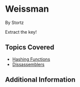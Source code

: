 # Weissman

By Stortz



Extract the key!
## Topics Covered

- [Hashing Functions](/cryptography/what-are-hashing-functions/)
- [Dissassemblers](/reverse-engineering/what-are-disassemblers/)
## Additional Information

